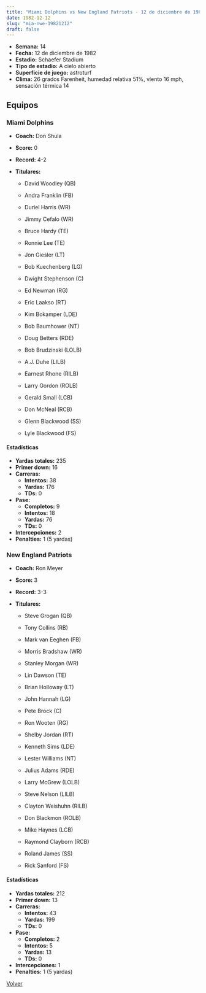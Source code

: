 ```yaml
---
title: "Miami Dolphins vs New England Patriots - 12 de diciembre de 1982"
date: 1982-12-12
slug: "mia-nwe-19821212"
draft: false
---
```


- **Semana:** 14
- **Fecha:** 12 de diciembre de 1982
- **Estadio:** Schaefer Stadium
- **Tipo de estadio:** A cielo abierto
- **Superficie de juego:** astroturf
- **Clima:** 26 grados Farenheit, humedad relativa 51%, viento 16 mph, sensación térmica 14

## Equipos


### Miami Dolphins
* **Coach:** Don Shula
* **Score:** 0
* **Record:** 4-2
* **Titulares:** 

  * David Woodley (QB) 

  * Andra Franklin (FB) 

  * Duriel Harris (WR) 

  * Jimmy Cefalo (WR) 

  * Bruce Hardy (TE) 

  * Ronnie Lee (TE) 

  * Jon Giesler (LT) 

  * Bob Kuechenberg (LG) 

  * Dwight Stephenson (C) 

  * Ed Newman (RG) 

  * Eric Laakso (RT) 

  * Kim Bokamper (LDE) 

  * Bob Baumhower (NT) 

  * Doug Betters (RDE) 

  * Bob Brudzinski (LOLB) 

  * A.J. Duhe (LILB) 

  * Earnest Rhone (RILB) 

  * Larry Gordon (ROLB) 

  * Gerald Small (LCB) 

  * Don McNeal (RCB) 

  * Glenn Blackwood (SS) 

  * Lyle Blackwood (FS) 

#### Estadísticas
* **Yardas totales:** 235
* **Primer down:** 16
* **Carreras:**
  * **Intentos:** 38
  * **Yardas:** 176
  * **TDs:** 0
* **Pase:**
  * **Completos:** 9
  * **Intentos:** 18
  * **Yardas:** 76
  * **TDs:** 0
* **Intercepciones:** 2
* **Penalties:** 1 (5 yardas)

### New England Patriots
* **Coach:** Ron Meyer
* **Score:** 3
* **Record:** 3-3
* **Titulares:** 

  * Steve Grogan (QB) 

  * Tony Collins (RB) 

  * Mark van Eeghen (FB) 

  * Morris Bradshaw (WR) 

  * Stanley Morgan (WR) 

  * Lin Dawson (TE) 

  * Brian Holloway (LT) 

  * John Hannah (LG) 

  * Pete Brock (C) 

  * Ron Wooten (RG) 

  * Shelby Jordan (RT) 

  * Kenneth Sims (LDE) 

  * Lester Williams (NT) 

  * Julius Adams (RDE) 

  * Larry McGrew (LOLB) 

  * Steve Nelson (LILB) 

  * Clayton Weishuhn (RILB) 

  * Don Blackmon (ROLB) 

  * Mike Haynes (LCB) 

  * Raymond Clayborn (RCB) 

  * Roland James (SS) 

  * Rick Sanford (FS) 

#### Estadísticas
* **Yardas totales:** 212
* **Primer down:** 13
* **Carreras:**
  * **Intentos:** 43
  * **Yardas:** 199
  * **TDs:** 0
* **Pase:**
  * **Completos:** 2
  * **Intentos:** 5
  * **Yardas:** 13
  * **TDs:** 0
* **Intercepciones:** 1
* **Penalties:** 1 (5 yardas)


[Volver](/historia/1982)
